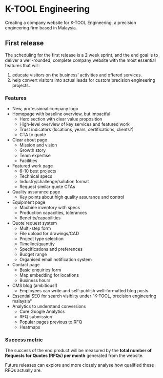 # K-TOOL Engineering

Creating a company website for K-TOOL Engineering, a precision engineering firm based in Malaysia.

## First release

The scheduling for the first release is a 2 week sprint, and the end goal is to deliver a well-rounded, complete company website with the most essential features that will:

1. educate visitors on the business' activities and offered services.
2. help convert visitors into actual leads for custom precision engineering projects.

### Features

- New, professional company logo
- Homepage with baseline overview, but impactful
  - Hero section with clear value proposition
  - High-level overview of key services and featured work
  - Trust indicators (locations, years, certifications, clients?)
  - CTA to quote
- Clear about page
  - Mission and vision
  - Growth story
  - Team expertise
  - Facilities
- Featured work page
  - 6-10 best projects
  - Technical specs
  - Industry/challenge/solution format
  - Request similar quote CTAs
- Quality assurance page
  - Key points about high quality assurance and control
- Equipment page
  - Machine inventory with specs
  - Production capacities, tolerances
  - Benefits/capabilities
- Quote request system
  - Multi-step form
  - File upload for drawings/CAD
  - Project type selection
  - Timeline/quantity
  - Specifications and preferences
  - Budget range
  - Organised email notification system
- Contact page
  - Basic enquiries form
  - Map embedding for locations
  - Business hours
- CMS blog (ambitious!)
  - Employees can write and self-publish well-formatted blog posts
- Essential SEO for search visiblity under "K-TOOL, precision engineering malaysia"
- Analytics to understand conversions
  - Core Google Analytics
  - RFQ submission
  - Popular pages previous to RFQ
  - Heatmaps

### Success metric

The success of the end product will be measured by the **total number of Requests for Quotes (RFQs) per month** generated from the website.

Future releases can explore and more closely analyse how qualified these RFQs actually are.
